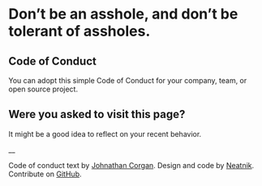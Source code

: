 # Don’t be an asshole, and don’t be tolerant of assholes.

## Code of Conduct

You can adopt this simple Code of Conduct for your company, team, or open source project.

## Were you asked to visit this page?

It might be a good idea to reflect on your recent behavior.

__

Code of conduct text by [Johnathan Corgan](https://keybase.io/jcorgan). Design and code by [Neatnik](https://neatnik.net/). Contribute on [GitHub](https://github.com/neatnik/asshole.fyi).
